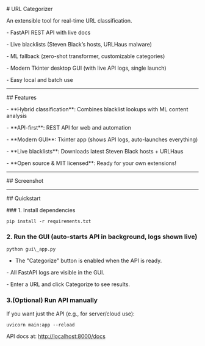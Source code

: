 \# URL Categorizer

An extensible tool for real-time URL classification.

\- FastAPI REST API with live docs

\- Live blacklists (Steven Black’s hosts, URLHaus malware)

\- ML fallback (zero-shot transformer, customizable categories)

\- Modern Tkinter desktop GUI (with live API logs, single launch)

\- Easy local and batch use

* * *

\## Features

\- \*\*Hybrid classification\*\*: Combines blacklist lookups with ML content analysis

\- \*\*API-first\*\*: REST API for web and automation

\- \*\*Modern GUI\*\*: Tkinter app (shows API logs, auto-launches everything)

\- \*\*Live blacklists\*\*: Downloads latest Steven Black hosts + URLHaus

\- \*\*Open source & MIT licensed\*\*: Ready for your own extensions!

* * *

\## Screenshot

* * *

\## Quickstart

\### 1. Install dependencies

```shell
pip install -r requirements.txt
```

### 2\. Run the GUI (auto-starts API in background, logs shown live)

[](https://github.com/Escaroth07/url_categorizer/blob/main/README.md#2-run-the-gui-auto-starts-api-in-background-logs-shown-live)

```shell
python gui\_app.py
```

*   The "Categorize" button is enabled when the API is ready.

\- All FastAPI logs are visible in the GUI.

\- Enter a URL and click Categorize to see results.

### 3.(Optional) Run API manually

[](https://github.com/Escaroth07/url_categorizer/blob/main/README.md#3optional-run-api-manually)

If you want just the API (e.g., for server/cloud use):

```shell
uvicorn main:app --reload
```

API docs at: [http://localhost:8000/docs](http://localhost:8000/docs)
